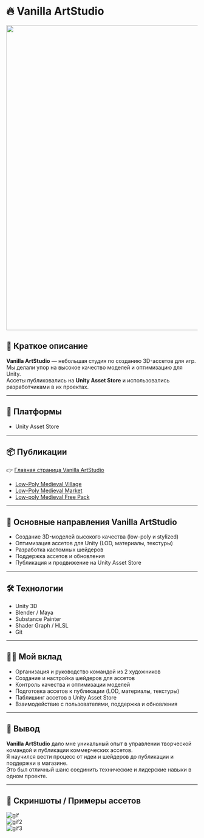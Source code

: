 # 🔥 Vanilla ArtStudio

<div align="center"><img src="data/vanilla_art_main_image.png" width="800" /></div>

## 📌 Краткое описание
**Vanilla ArtStudio** — небольшая студия по созданию 3D-ассетов для игр.  
Мы делали упор на высокое качество моделей и оптимизацию для Unity.  
Ассеты публиковались на **Unity Asset Store** и использовались разработчиками в их проектах.  

---

## 🚀 Платформы
- Unity Asset Store  

---

## 📦 Публикации
👉 [Главная страница Vanilla ArtStudio](https://assetstore.unity.com/publishers/83046)  

- [Low-Poly Medieval Village](https://assetstore.unity.com/packages/3d/environments/low-poly-medieval-village-274198)  
- [Low-Poly Medieval Market](https://assetstore.unity.com/packages/3d/environments/low-poly-medieval-market-262473)  
- [Low-poly Medieval Free Pack](https://assetstore.unity.com/packages/3d/environments/low-poly-medieval-free-pack-253520)  

---

## 🧠 Основные направления Vanilla ArtStudio
- Создание 3D-моделей высокого качества (low-poly и stylized)  
- Оптимизация ассетов для Unity (LOD, материалы, текстуры)  
- Разработка кастомных шейдеров  
- Поддержка ассетов и обновления  
- Публикация и продвижение на Unity Asset Store  

---

## 🛠 Технологии
- Unity 3D  
- Blender / Maya  
- Substance Painter  
- Shader Graph / HLSL  
- Git  

---

## 👩‍💻 Мой вклад
- Организация и руководство командой из 2 художников  
- Создание и настройка шейдеров для ассетов  
- Контроль качества и оптимизации моделей  
- Подготовка ассетов к публикации (LOD, материалы, текстуры)  
- Паблишинг ассетов в Unity Asset Store  
- Взаимодействие с пользователями, поддержка и обновления  

---

## 🏁 Вывод
**Vanilla ArtStudio** дало мне уникальный опыт в управлении творческой командой и публикации коммерческих ассетов.  
Я научился вести процесс от идеи и шейдеров до публикации и поддержки в магазине.  
Это был отличный шанс соединить технические и лидерские навыки в одном проекте.  

---

## 📸 Скриншоты / Примеры ассетов

![gif](data/Asset1.gif)  
![gif2](data/Asset2.gif)  
![gif3](data/Asset3.gif)  
